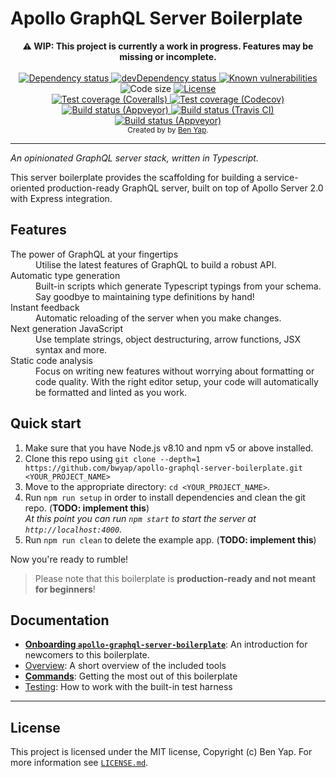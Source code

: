 # Apollo GraphQL Server Boilerplate

<div align="center"><strong>⚠️ WIP: This project is currently a work in progress. Features may be missing or incomplete.</strong></div>

<br/>

<div align="center">
  <!-- Dependency status -->
  <a href="https://david-dm.org/bwyap/apollo-graphql-server-boilerplate">
    <img src="https://david-dm.org/bwyap/apollo-graphql-server-boilerplate.svg" alt="Dependency status" />
  </a>
  <!-- devDependency status -->
  <a href="https://david-dm.org/bwyap/apollo-graphql-server-boilerplate#info=devDependencies">
    <img src="https://david-dm.org/bwyap/apollo-graphql-server-boilerplate/dev-status.svg" alt="devDependency status" />
  </a>
  <!-- Known vulnerabilities -->
  <a href="https://snyk.io/test/github/bwyap/apollo-graphql-server-boilerplate?targetFile=package.json">
    <img src="https://snyk.io/test/github/bwyap/apollo-graphql-server-boilerplate/badge.svg?targetFile=package.json" alt="Known vulnerabilities" style="max-width:100%;" />
  </a>
  <!-- Code size -->
  <img src="https://img.shields.io/github/languages/code-size/bwyap/apollo-graphql-server-boilerplate.svg" alt="Code size" />
  
  <!-- License -->
  <a href="https://github.com/bwyap/apollo-graphql-server-boilerplate/blob/master/LICENSE.md">
    <img src="https://img.shields.io/github/license/bwyap/apollo-graphql-server-boilerplate.svg" alt="License" />
  </a>
</div>
<div align="center">
  <!-- Test Coverage - Coveralls -->
  <a href="https://coveralls.io/r/bwyap/apollo-graphql-server-boilerplate">
    <img src="https://coveralls.io/repos/github/bwyap/apollo-graphql-server-boilerplate/badge.svg" alt="Test coverage (Coveralls)" />
  </a>
  <!-- Test Coverage - Codecov -->
  <a href="https://codecov.io/gh/bwyap/apollo-graphql-server-boilerplate">
    <img src="https://codecov.io/gh/bwyap/apollo-graphql-server-boilerplate/branch/master/graph/badge.svg" alt="Test coverage (Codecov)" />
  </a>
  <!-- Tests - Appveyor -->
  <a href="https://ci.appveyor.com/project/bwyap/apollo-graphql-server-boilerplate">
    <img src="https://img.shields.io/appveyor/tests/bwyap/apollo-graphql-server-boilerplate.svg" alt="Build status (Appveyor)" />
  </a>
  <!-- Build Status - Travis CI -->
  <a href="https://travis-ci.org/bwyap/apollo-graphql-server-boilerplate">
    <img src="https://travis-ci.org/bwyap/apollo-graphql-server-boilerplate.svg?branch=master" alt="Build status (Travis CI)" />
  </a>
  <!-- Build Status - Appveyor -->
  <a href="https://ci.appveyor.com/project/bwyap/apollo-graphql-server-boilerplate">
    <img src="https://ci.appveyor.com/api/projects/status/ywk6wlvw2mby5b3x?svg=true" alt="Build status (Appveyor)" />
  </a>
</div>

<div align="center">
  <sub>Created by by <a href="https://github.com/bwyap">Ben Yap</a>.</sub>
</div>

---

_An opinionated GraphQL server stack, written in Typescript._

This server boilerplate provides the scaffolding for building a
service-oriented production-ready GraphQL server, built on top of
Apollo Server 2.0 with Express integration.

## Features

<dl>
  <dt>The power of GraphQL at your fingertips</dt>
  <dd>Utilise the latest features of GraphQL to build a robust API.</dd>

  <dt>Automatic type generation</dt>
  <dd>Built-in scripts which generate Typescript typings from your schema. Say goodbye to maintaining type definitions by hand!</dd>

  <dt>Instant feedback</dt>
  <dd>Automatic reloading of the server when you make changes.</dd>

  <dt>Next generation JavaScript</dt>
  <dd>Use template strings, object destructuring, arrow functions, JSX syntax and more.</dd>

  <dt>Static code analysis</dt>
  <dd>Focus on writing new features without worrying about formatting or code quality. With the right editor setup, your code will automatically be formatted and linted as you work.</dd>
</dl>

## Quick start

1.  Make sure that you have Node.js v8.10 and npm v5 or above installed.
2.  Clone this repo using `git clone --depth=1 https://github.com/bwyap/apollo-graphql-server-boilerplate.git <YOUR_PROJECT_NAME>`
3.  Move to the appropriate directory: `cd <YOUR_PROJECT_NAME>`.<br />
4.  Run `npm run setup` in order to install dependencies and clean the git repo. (**TODO: implement this**)<br />
    _At this point you can run `npm start` to start the server at `http://localhost:4000`._
5.  Run `npm run clean` to delete the example app. (**TODO: implement this**)

Now you're ready to rumble!

> Please note that this boilerplate is **production-ready and not meant for beginners**!

## Documentation

- [**Onboarding `apollo-graphql-server-boilerplate`**](docs/general/introduction.md): An introduction for newcomers to this boilerplate.
- [Overview](docs/README.md): A short overview of the included tools
- [**Commands**](docs/general/commands.md): Getting the most out of this boilerplate
- [Testing](docs/testing/README.md): How to work with the built-in test harness

---

## License

This project is licensed under the MIT license, Copyright (c) Ben Yap.
For more information see [`LICENSE.md`](https://github.com/bwyap/apollo-graphql-server-boilerplate/blob/master/LICENSE.md).
